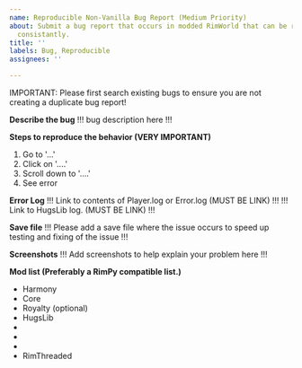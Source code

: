 ```yaml
---
name: Reproducible Non-Vanilla Bug Report (Medium Priority)
about: Submit a bug report that occurs in modded RimWorld that can be reproduced fairly
  consistantly.
title: ''
labels: Bug, Reproducible
assignees: ''

---
```


IMPORTANT: Please first search existing bugs to ensure you are not creating a duplicate bug report!  

**Describe the bug**
!!! bug description here !!!

**Steps to reproduce the behavior (VERY IMPORTANT)**
1. Go to '...'
2. Click on '....'
3. Scroll down to '....'
4. See error

**Error Log**
!!! Link to contents of Player.log or Error.log (MUST BE LINK) !!!
!!! Link to HugsLib log. (MUST BE LINK) !!!

**Save file**
!!! Please add a save file where the issue occurs to speed up testing and fixing of the issue !!!

**Screenshots**
!!! Add screenshots to help explain your problem here !!!

**Mod list (Preferably a RimPy compatible list.)**
* Harmony
* Core
* Royalty (optional)
* HugsLib
*
*
*
* RimThreaded
